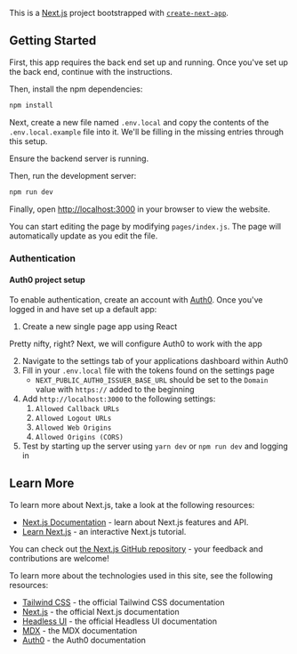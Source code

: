 This is a [Next.js](https://nextjs.org/) project bootstrapped with [`create-next-app`](https://github.com/vercel/next.js/tree/canary/packages/create-next-app).

## Getting Started

First, this app requires the back end set up and running. Once you've set up the back end, continue with the instructions.

Then, install the npm dependencies:

```bash
npm install
```

Next, create a new file named `.env.local` and copy the contents of the  `.env.local.example` file into it. We'll be filling in the missing entries through this setup.

Ensure the backend server is running.

Then, run the development server:

```bash
npm run dev
```

Finally, open [http://localhost:3000](http://localhost:3000) in your browser to view the website.

You can start editing the page by modifying `pages/index.js`. The page will automatically update as you edit the file.

### Authentication

#### Auth0 project setup
To enable authentication, create an account with [Auth0](https://auth0.com/). 
Once you've logged in and have set up a default app:
1. Create a new single page app using React

Pretty nifty, right? Next, we will configure Auth0 to work with the app

2. Navigate to the settings tab of your applications dashboard within Auth0
3. Fill in your `.env.local` file with the tokens found on the settings page
    * `NEXT_PUBLIC_AUTH0_ISSUER_BASE_URL` should be set to the `Domain` value with `https://` added to the beginning
4. Add `http://localhost:3000` to the following settings:
    1. `Allowed Callback URLs`
    2. `Allowed Logout URLs`
    3. `Allowed Web Origins`
    4. `Allowed Origins (CORS)`
5. Test by starting up the server using `yarn dev` or `npm run dev` and logging in

## Learn More

To learn more about Next.js, take a look at the following resources:

- [Next.js Documentation](https://nextjs.org/docs) - learn about Next.js features and API.
- [Learn Next.js](https://nextjs.org/learn) - an interactive Next.js tutorial.

You can check out [the Next.js GitHub repository](https://github.com/vercel/next.js/) - your feedback and contributions are welcome!

To learn more about the technologies used in this site, see the following resources:

- [Tailwind CSS](https://tailwindcss.com/docs) - the official Tailwind CSS documentation
- [Next.js](https://nextjs.org/docs) - the official Next.js documentation
- [Headless UI](https://headlessui.dev) - the official Headless UI documentation
- [MDX](https://mdxjs.com) - the MDX documentation
- [Auth0](https://auth0.com/docs/) - the Auth0 documentation
